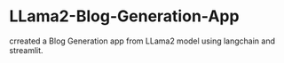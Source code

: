 # LLama2-Blog-Generation-App

crreated a Blog Generation app from LLama2 model using langchain and streamlit. 
